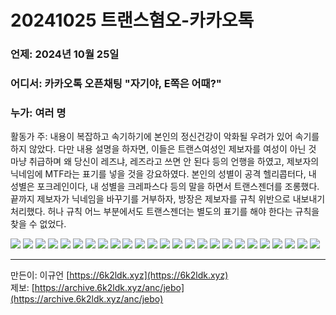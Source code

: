 # 20241025 트랜스혐오-카카오톡
### 언제: 2024년 10월 25일
### 어디서: 카카오톡 오픈채팅 "자기야, E쪽은 어때?"
### 누가: 여러 명

활동가 주: 내용이 복잡하고 속기하기에 본인의 정신건강이 악화될 우려가 있어 속기를 하지 않았다. 다만 내용 설명을 하자면, 이들은 트랜스여성인 제보자를 여성이 아닌 것 마냥 취급하며 왜 당신이 레즈냐, 레즈라고 쓰면 안 된다 등의 언행을 하였고, 제보자의 닉네임에 MTF라는 표기를 넣을 것을 강요하였다. 본인의 성별이 공격 헬리콥터다, 내 성별은 포크레인이다, 내 성별을 크레파스다 등의 말을 하면서 트랜스젠더를 조롱했다. 끝까지 제보자가 닉네임을 바꾸기를 거부하자, 방장은 제보자를 규칙 위반으로 내보내기 처리했다. 허나 규칙 어느 부분에서도 트랜스젠더는 별도의 표기를 해야 한다는 규칙을 찾을 수 없었다.

![](1.jpg)
![](2.jpg)
![](3.jpg)
![](4.jpg)
![](5.jpg)
![](6.jpg)
![](7.jpg)
![](8.jpg)
![](9.jpg)
![](10.jpg)
![](11.jpg)
![](12.jpg)
![](13.jpg)
![](14.jpg)
![](15.jpg)
![](16.jpg)
![](17.jpg)
![](18.jpg)
![](19.jpg)
![](20.jpg)
![](21.jpg)
![](22.jpg)
![](23.jpg)
![](24.jpg)
![](25.jpg)


------------------
만든이: 이규언 [https://6k2ldk.xyz](https://6k2ldk.xyz) <br>
제보: [https://archive.6k2ldk.xyz/anc/jebo](https://archive.6k2ldk.xyz/anc/jebo)

